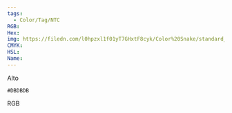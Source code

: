 ```yaml
---
tags:
  - Color/Tag/NTC
RGB:
Hex:
img: https://filedn.com/l0hpzxl1f01yT7GHxtF8cyk/Color%20Snake/standard_csv_to_svg/DBDBDB.svg
CMYK:
HSL:
Name:
---
```

Alto
```palette
#DBDBDB
```
RGB

